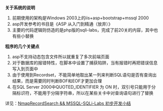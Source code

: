 **关于系统的说明**

1. 前期使用的架构是Windows 2003上的iis+asp+bootstrap+mssql 2000
2. asp开发参考的书目是《ASP 从入门到精通（放弃）》
3. 主要的代码逻辑则仿造的是php版的sqli-labs，完成了前20关的内容，其中也有些小替换

**程序的几个关键点**

1. asp不支持动态包含文件所以就重复了多次前端页面
2. 对于数据库的报错特性，在脚本中设置了捕获陷阱，当有报错时再把错误信息写入到页面中
3. 由于使用到Recordset，不能简单地取出某一列来判断SQL语句是否有查询出结果，而是需要同时判断BOF和EOF才更加合理
4. 在SQL Server 2000中QUOTED_IDENTIFIER 为 ON 时，双引号只能用于分隔标识符，不能用于分隔字符串，所以在某些关卡中对查询语句进行了替换

详见：[NmapRecordSearch && MSSQL-SQLi-Labs 初步开发小结](http://larryxi.github.io/nmaprecordsearch-and-mssql-sqli-labs.html)
